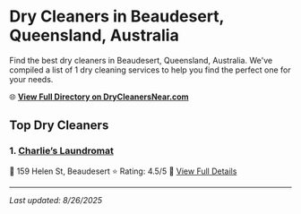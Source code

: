 # Dry Cleaners in Beaudesert, Queensland, Australia

Find the best dry cleaners in Beaudesert, Queensland, Australia. We've compiled a list of 1 dry cleaning services to help you find the perfect one for your needs.

🌐 **[View Full Directory on DryCleanersNear.com](https://drycleanersnear.com/city/Australia/Queensland/Beaudesert)**

## Top Dry Cleaners

### 1. [Charlie’s Laundromat](https://drycleanersnear.com/dryCleaner/68aa73bf39cc7c0899005dfe/charlie-s-laundromat)
📍 159 Helen St, Beaudesert
⭐ Rating: 4.5/5
🔗 [View Full Details](https://drycleanersnear.com/dryCleaner/68aa73bf39cc7c0899005dfe/charlie-s-laundromat)


---

*Last updated: 8/26/2025*
